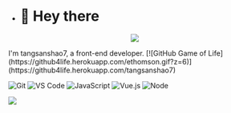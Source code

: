 - # 👋 Hey there
<p align="center">
  <a href="https://github.com/tangsanshao7/TangJiWei">
    <img src="./github-metrics.svg">
  </a>
</p> 
  I'm tangsanshao7, a front-end developer.
[![GitHub Game of Life](https://github4life.herokuapp.com/ethomson.gif?z=6)](https://github4life.herokuapp.com/tangsanshao7)

![Git](https://img.shields.io/badge/-Git-%23F05032?style=for-the-badge&logo=git&logoColor=%23ffffff)
![VS Code](https://img.shields.io/badge/-VSCode-%23007ACC?style=for-the-badge&logo=visual-studio-code)
![JavaScript](https://img.shields.io/badge/-JavaScript-%23F7DF1C?style=for-the-badge&logo=javascript&logoColor=000000&labelColor=%23F7DF1C&color=%23FFCE5A)
![Vue.js](https://img.shields.io/badge/-Vue.js-%232c3e50?style=for-the-badge&logo=Vue.js)
![Node](https://img.shields.io/badge/-NodeJS-%23F05032?style=for-the-badge&logo=Node.js&logoColor=%23ffffff)


  ![](https://github-readme-stats.vercel.app/api?username=tangsanshao7) 
